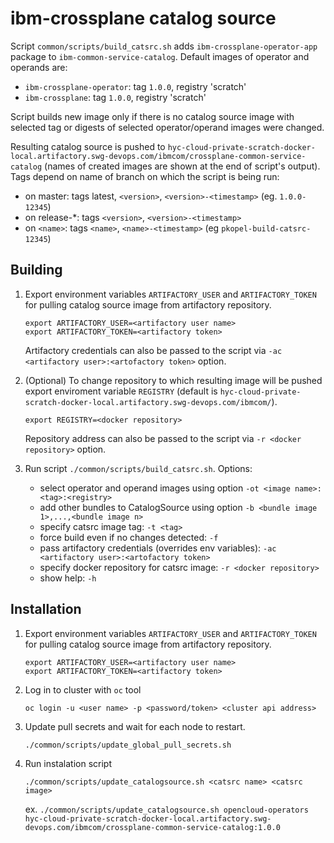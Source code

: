 # ibm-crossplane catalog source

Script `common/scripts/build_catsrc.sh` adds `ibm-crossplane-operator-app` package to `ibm-common-service-catalog`. Default images of operator and operands are:
* `ibm-crossplane-operator`: tag `1.0.0`, registry 'scratch'
* `ibm-crossplane`: tag `1.0.0`, registry 'scratch'

Script builds new image only if there is no catalog source image with selected tag or digests of selected operator/operand images were changed.

Resulting catalog source is pushed to `hyc-cloud-private-scratch-docker-local.artifactory.swg-devops.com/ibmcom/crossplane-common-service-catalog` (names of created images are shown at the end of script's output).
Tags depend on name of branch on which the script is being run:

* on master: tags latest, `<version>`, `<version>-<timestamp>` (eg. `1.0.0-12345`)
* on release-*: tags `<version>`, `<version>-<timestamp>`
* on `<name>`: tags `<name>`, `<name>-<timestamp>` (eg `pkopel-build-catsrc-12345`)

## Building
1. Export environment variables `ARTIFACTORY_USER` and `ARTIFACTORY_TOKEN` for pulling catalog source image from artifactory repository.
    ```
    export ARTIFACTORY_USER=<artifactory user name>
    export ARTIFACTORY_TOKEN=<artifactory token>
    ```
    Artifactory credentials can also be passed to the script via `-ac <artifactory user>:<artofactory token>` option.

2. (Optional) To change repository to which resulting image will be pushed export enviroment variable `REGISTRY` (default is `hyc-cloud-private-scratch-docker-local.artifactory.swg-devops.com/ibmcom/`).
    ```
    export REGISTRY=<docker repository>
    ```
    Repository address can also be passed to the script via `-r <docker repository>` option.

3. Run script `./common/scripts/build_catsrc.sh`. Options:
    * select operator and operand images using option `-ot <image name>:<tag>:<registry>`
    * add other bundles to CatalogSource using option `-b <bundle image 1>,...,<bundle image n>`
    * specify catsrc image tag: `-t <tag>`
    * force build even if no changes detected: `-f `
    * pass artifactory credentials (overrides env variables): `-ac <artifactory user>:<artofactory token>`
    * specify docker repository for catsrc image: `-r <docker repository>`
    * show help: `-h`

## Installation
1. Export environment variables `ARTIFACTORY_USER` and `ARTIFACTORY_TOKEN` for pulling catalog source image from artifactory repository.
    ```
    export ARTIFACTORY_USER=<artifactory user name>
    export ARTIFACTORY_TOKEN=<artifactory token>
    ```

2. Log in to cluster with `oc` tool
    ```
    oc login -u <user name> -p <password/token> <cluster api address>
    ```

3. Update pull secrets and wait for each node to restart.
    ```
    ./common/scripts/update_global_pull_secrets.sh
    ```

3. Run instalation script
    ```
    ./common/scripts/update_catalogsource.sh <catsrc name> <catsrc image>
    ```
    ex. `./common/scripts/update_catalogsource.sh opencloud-operators hyc-cloud-private-scratch-docker-local.artifactory.swg-devops.com/ibmcom/crossplane-common-service-catalog:1.0.0`